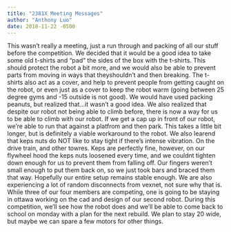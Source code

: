 ```yaml
---
title: "2381X Meeting Messages"
author: "Anthony Luo"
date: 2018-11-22 -0500
---
```

This wasn’t really a meeting, just a run through and packing of all our stuff before the competition. We decided that it would be a good idea to take some old t-shirts and “pad” the sides of the box with the t-shirts. This should protect the robot a bit more, and we would also be able to prevent parts from moving in ways that theyshouldn’t and then breaking. The t-shirts also act as a cover, and help to prevent people from getting caught on the robot, or even just as a cover to keep the robot warm (going between 25 degree gyms and -15 outside is not good). We would have used packing peanuts, but realized that...it wasn’t a good idea.
We also realized that despite our robot not being able to climb before, there is now a way for us to be able to climb with our robot. If we get a cap up in front of our robot, we’re able to run that against a platfrom and then park. This takes a little bit longer, but is definitely a viable workaround to the robot. 
We also learend that keps nuts do NOT like to stay tight if there’s intense vibration. On the drive train, and other towres. Keps are perfectly fine, however, on our flywheel hood the keps nuts loosened every time, and we couldnt tighten down enough for us to prevent them from falling off. Our fingers weren’t small enough to put them back on, so we just took bars and braced them that way. Hopefully our entire setup remains stable enough. We are also experiencing a lot of random disconnects from vexnet, not sure why that is.
While three of our four members are competing, one is going to be staying in ottawa working on the cad and design of our second robot. During this competition, we’ll see how the robot does and we’ll be able to come back to school on monday with a plan for the next rebuild. We plan to stay 20 wide, but maybe we can spare a few motors for other things.

